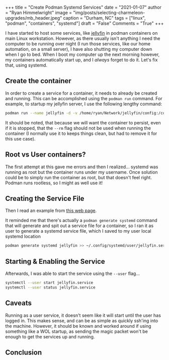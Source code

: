 +++
title   = "Create Podman Systemd Services"
date    = "2021-01-07"
author  = "Ryan Himmelwright"
image   = "img/posts/selecting-charmeleon-upgrades/mb_header.jpeg"
caption = "Durham, NC"
tags    = ["linux", "podman", "containers", "systemd"]
draft   = "False"
Comments = "True"
+++

I have started to host some services, like [jellyfin](https://jellyfin.org/)
in podman containers on main Linux workstation. However, as there usually
isn't anything I need the computer to be running over night (I run those
services, like our home automation, on a small server), I have also shutting
my computer down when I go to bed. When I boot my computer up the next
morning however, my containers automatically start up, and I *always* forget
to do it. Let's fix that, using systemd.

<!--more-->

## Create the container

In order to create a service for a container, it needs to already be created
and running. This can be accomplished using the `podman run` command. For example, to startup my jellyfin server, I use the following lengthy command:

```bash
podman run --name jellyfin -d -v /home/ryan/Network/jellyfin/config:/config -v /home/ryan/Network/jellyfin/cache:/cache -v /home/ryan/Music:/media/music:ro -v /home/ryan/Videos:/media/videos:ro --net=host --privileged jellyfin/jellyfin:latest
```

It should be noted, that because we will want the container to persist, even
if it is stopped, that the `--rm` flag should not be used when running the
container (I normally use it to keeps things clean, but had to remove it for
this use case).

## Root vs User containers?

The first attempt at this gave me errors and then I realized... systemd was
running as root but the container runs under my username. Once solution could
be to simply run the container as root, but that doesn't feel right. Podman
runs rootless, so I might as well use it!

## Creating the Service File

Then I read an example from [this web page](https://www.redhat.com/sysadmin/podman-shareable-systemd-services).

It reminded me that there's actually a `podman generate systemd` command that
will generate and spit out a service file for a container, so I ran it as
user to generate a systemd service file, which I saved to my user local
systemd location

```bash
podman generate systemd jellyfin >> ~/.config/systemd/user/jellyfin.service
```


## Starting & Enabling the Service

Afterwards, I was able to start the service using the `--user` flag...

```bash
systemctl --user start jellyfin.service
systemctl --user status jellyfin.service
```

## Caveats 

Running as a user service, it doesn't seem like it will start until the user
has logged in. This makes sense, and can be as simple as quickly ssh'ing into
the machine. However, it should be known and worked around if using something
like a WOL startup, as sending the magic packet won't be enough to get the
services up and running.

## Conclusion